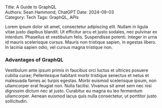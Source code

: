 Title: A Guide to GraphQL  
Authors: Sean Hammond, ChatGPT
Date: 2024-09-03  
Category: Tech
Tags: GraphQL, APIs

Lorem ipsum dolor sit amet, consectetur adipiscing elit. Nullam in ligula vitae justo dapibus blandit. Ut efficitur arcu et justo sodales, nec pulvinar ex interdum. Phasellus et vestibulum felis. Suspendisse potenti. Integer in urna id mauris scelerisque cursus. Mauris non tristique sapien, in egestas libero. In lacinia sapien odio, vel cursus magna tristique non.

### Advantages of GraphQL

Vestibulum ante ipsum primis in faucibus orci luctus et ultrices posuere cubilia curae; Pellentesque habitant morbi tristique senectus et netus et malesuada fames ac turpis egestas. Morbi euismod scelerisque ipsum, non ullamcorper erat feugiat non. Nulla facilisi. Vivamus sit amet sem nec nisi dignissim dictum nec at justo. Curabitur eu magna eu leo fermentum ullamcorper. Aenean euismod lacus quis nulla consectetur, ut porttitor justo sollicitudin.

